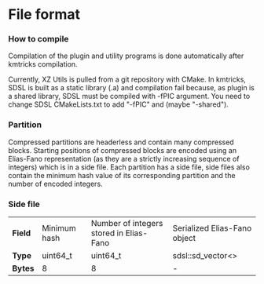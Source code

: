 # File format

### How to compile

Compilation of the plugin and utility programs is done automatically after kmtricks compilation.

Currently, XZ Utils is pulled from a git repository with CMake. In kmtricks, SDSL is built as a static library (.a) and compilation fail because, as plugin is a shared library, SDSL must be compiled with -fPIC argument. You need to change SDSL CMakeLists.txt to add "-fPIC" and (maybe "-shared").

### Partition

Compressed partitions are headerless and contain many compressed blocks. Starting positions of compressed blocks are encoded using an Elias-Fano representation (as they are a strictly increasing sequence of integers) which is in a side file. Each partition has a side file, side files also contain the minimum hash value of its corresponding partition and the number of encoded integers.

### Side file
<table>
    <tr>
        <td><b>Field</b></td>
        <td>Minimum hash</td>
        <td>Number of integers stored in Elias-Fano</td>
        <td>Serialized Elias-Fano object</td>
    </tr>
    <tr>
    <td><b>Type</b></td>
    <td>uint64_t</td>
    <td>uint64_t</td>
    <td>sdsl::sd_vector&lt;&gt;</td>
    </tr>
    <tr>
    <td><b>Bytes</b></td>
    <td>8</td>
    <td>8</td>
    <td>-</td>
    </tr>

</table>
